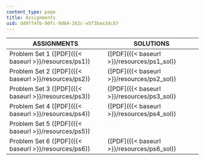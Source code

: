 ```yaml
---
content_type: page
title: Assignments
uid: dd97f4fb-90fc-9d04-262c-e5f3bea3dc87
---
```


| ASSIGNMENTS | SOLUTIONS |
| --- | --- |
| Problem Set 1 ([PDF]({{< baseurl >}}/resources/ps1)) | ([PDF]({{< baseurl >}}/resources/ps1_sol)) |
| Problem Set 2 ([PDF]({{< baseurl >}}/resources/ps2)) | ([PDF]({{< baseurl >}}/resources/ps2_sol)) |
| Problem Set 3 ([PDF]({{< baseurl >}}/resources/ps3)) | ([PDF]({{< baseurl >}}/resources/ps3_sol)) |
| Problem Set 4 ([PDF]({{< baseurl >}}/resources/ps4)) | ([PDF]({{< baseurl >}}/resources/ps4_sol)) |
| Problem Set 5 ([PDF]({{< baseurl >}}/resources/ps5)) | &nbsp; |
| Problem Set 6 ([PDF]({{< baseurl >}}/resources/ps6)) | ([PDF]({{< baseurl >}}/resources/ps6_sol))